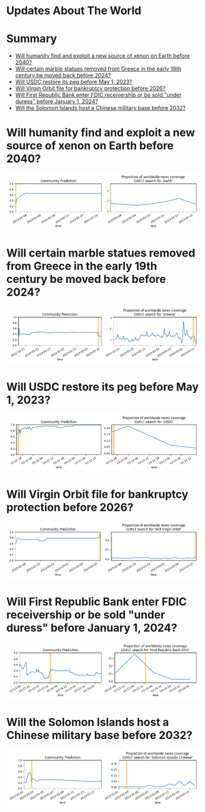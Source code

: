 
Updates About The World
=======================

Summary
=======

* [Will humanity find and exploit a new source of xenon on Earth before 2040?](#will-humanity-find-and-exploit-a-new-source-of-xenon-on-earth-before-2040)
* [Will certain marble statues removed from Greece in the early 19th century be moved back before 2024?](#will-certain-marble-statues-removed-from-greece-in-the-early-19th-century-be-moved-back-before-2024)
* [Will USDC restore its peg before May 1, 2023?](#will-usdc-restore-its-peg-before-may-1-2023)
* [Will Virgin Orbit file for bankruptcy protection before 2026?](#will-virgin-orbit-file-for-bankruptcy-protection-before-2026)
* [Will First Republic Bank enter FDIC receivership or be sold "under duress" before January 1, 2024?](#will-first-republic-bank-enter-fdic-receivership-or-be-sold-under-duress-before-january-1-2024)
* [Will the Solomon Islands host a Chinese military base before 2032?](#will-the-solomon-islands-host-a-chinese-military-base-before-2032)

# Will humanity find and exploit a new source of xenon on Earth before 2040?


![Missing xenon found and used?](assets/01.png)
# Will certain marble statues removed from Greece in the early 19th century be moved back before 2024?


![Will certain statues go to Greece by 2024?](assets/05.png)
# Will USDC restore its peg before May 1, 2023?


![USDC peg restoration before May 2023?](assets/06.png)
# Will Virgin Orbit file for bankruptcy protection before 2026?


![Virgin Orbit Bankruptcy Filing by 2026?](assets/07.png)
# Will First Republic Bank enter FDIC receivership or be sold "under duress" before January 1, 2024?


![First Republic Bank collapse before 2024?](assets/08.png)
# Will the Solomon Islands host a Chinese military base before 2032?


![Chinese Military Base in the Solomon Islands](assets/10.png)